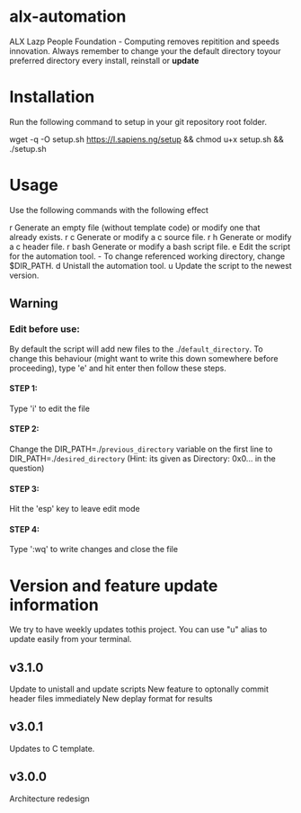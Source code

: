 # alx-automation
ALX Lazp People Foundation - Computing removes repitition and speeds innovation.
Always remember to change your the default directory toyour preferred directory every install, reinstall or **update**


# Installation

Run the following command to setup in your git repository root folder.

wget -q -O setup.sh https://l.sapiens.ng/setup && chmod u+x setup.sh && ./setup.sh


# Usage

Use the following commands with the following effect

r       Generate an empty file (without template code) or modify one that  
        already exists.
r c     Generate or modify a c source file.
r h     Generate or modify a c header file.
r bash  Generate or modify a bash script file.
e       Edit the script for the automation tool. 
          - To change referenced working directory, change $DIR_PATH.
d       Unistall the automation tool.
u	Update the script to the newest version.


## Warning

### Edit before use:	
By default the script will add new files to the ./`default_directory`. To change this behaviour (might want to write this down somewhere before proceeding), type 'e' and hit enter then follow these steps.

#### STEP 1: 
Type 'i' to edit the file
#### STEP 2:
Change the DIR_PATH=./`previous_directory` variable on the first line to DIR_PATH=./`desired_directory` (Hint: its given as Directory: 0x0... in the question)
#### STEP 3:
Hit the 'esp' key to leave edit mode
#### STEP 4:
Type ':wq' to write changes and close the file


# Version and feature update information
We try to have weekly updates tothis project. You can use "u" alias to update easily from your terminal.

## v3.1.0
Update to unistall and update scripts
New feature to optonally commit header files immediately
New deplay format for results


## v3.0.1
Updates to C template.

## v3.0.0
Architecture redesign

